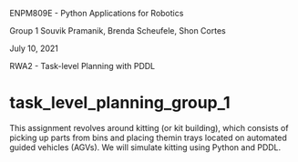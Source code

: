 ENPM809E - Python Applications for Robotics

Group 1 Souvik Pramanik, Brenda Scheufele, Shon Cortes

July 10, 2021

RWA2 - Task-level Planning with PDDL

# task_level_planning_group_1
This assignment revolves around kitting (or kit building), which consists of picking up parts from bins and placing themin trays located on automated guided vehicles (AGVs). We will simulate kitting using Python and PDDL. 
